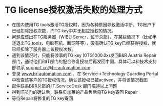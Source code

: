 # TG license授权激活失败的处理方式

- 在国内使用TG tools激活TG授权时，因为各种原因导致激活中断，TG账户下已经扣除授权次数，而TG key中并无相应授权的情况。
- 问题应该出在TG服务器（WIBU Server，位于总部），在某些情况下（比如半途退出TG tools、电脑死机、断网等等），没有确认TG key已经获得授权，就已经扣除了服务器上该授权次数。
- 遇到该情况时，只能将涉事的TG key (0TG1000.0x)发回B&R Austria Repair部门，通过他们和IT部门的配合修复授权后再发回中国。具体可以和技术支持部联系 support.cn@br-automation.com
- 登录 www.br-automation.com ，在 Service->Technology Guarding Portal 中检查该客户的TG授权情况，确认该授权已被actived，并将该情况截图
- 邮件联系B&R总部的 IT.ServiceDesk 部门描述以上问题
- 得到IT部门的确认后，联系贝加莱的产品售后将TG key寄回 Repair
- 等待Repair将修复的TG key寄回
